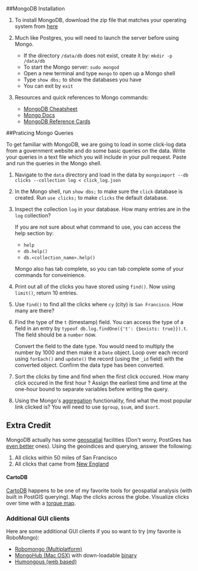 ##MongoDB Installation

1. To install MongoDB, download the zip file that matches your operating system from 
   [here](http://www.mongodb.org/downloads?_ga=1.2370361.886345798.1422741448)

2. Much like Postgres, you will need to launch the server before using Mongo. 

   - If the directory `/data/db` does not exist, create it by: `mkdir -p /data/db`
   - To start the Mongo server: `sudo mongod`
   - Open a new terminal and type `mongo` to open up a Mongo shell
   - Type `show dbs;` to show the databases you have
   - You can exit by `exit`

3. Resources and quick references to Mongo commands:

   - [MongoDB Cheatsheet](https://blog.codecentric.de/files/2012/12/MongoDB-CheatSheet-v1_0.pdf)
   - [Mongo Docs](http://docs.mongodb.org/v2.2/mongo/)
   - [MongoDB Reference Cards](http://info.mongodb.com/rs/mongodb/images/mongodb_qrc_booklet.pdf)


##Praticing Mongo Queries 

To get familiar with MongoDB, we are going to load in some click-log data from a government website and do
some basic queries on the data. Write your queries in a text file which you will include in your pull request.
Paste and run the queries in the Mongo shell.

1. Navigate to the `data` directory and load in the data by 
   `mongoimport --db clicks --collection log < click_log.json`

2. In the Mongo shell, run `show dbs;` to make sure the `click` database is created. 
   Run `use clicks;` to make `clicks` the default database. 

4. Inspect the collection `log` in your database. How many entries are in the `log` collection? 
   
   If you are not sure about what command to use, you can access the help section by:
    - `help`
    - `db.help()`
    - `db.<collection_name>.help()`

   Mongo also has tab complete, so you can tab complete some of your commands for conveinience.  

5. Print out all of the clicks you have stored using `find()`. 
   Now using `limit()`, return 10 entries.
   
6. Use `find()` to find all the clicks where `cy` (city) is `San Francisco`. How many are there? 

7. Find the type of the `t` (timestamp) field. You can access the type of a field in an entry by
   `typeof db.log.findOne({'t': {$exists: true}}).t`. The field should be a `number` now.
   
   Convert the field to the date type. You would need to multiply the number by 1000 and then make it a
   `Date` object. Loop over each record using `forEach()` and `update()` the record (using the `_id` field) with the
   converted object. Confirm the data type has been converted.
   
8. Sort the clicks by time and find when the first click occured. How many click occured in the first hour ?
   Assign the earliest time and time at the one-hour bound to separate variables before writing the query.

9. Using the Mongo's [aggregation](http://docs.mongodb.org/manual/reference/sql-aggregation-comparison/)
   functionality, find what the most popular link clicked is? You will need
   to use `$group`, `$sum`, and `$sort`.

## Extra Credit

MongoDB actually has some [geospatial](http://docs.mongodb.org/manual/administration/indexes-geo/) facilities 
(Don't worry, PostGres has [even better](http://postgis.net/) ones).
Using the geoindices and querying, answer the following:

1. All clicks within 50 miles of San Francisco
2. All clicks that came from [New England](http://en.wikipedia.org/wiki/New_England)

#### CartoDB

[CartoDB](http://cartodb.com/) happens to be one of my favorite tools for geospatial analysis (with built in PostGIS querying).
Map the clicks across the globe.  Visualize clicks over time with a 
[torque map](http://blog.cartodb.com/post/66687861735/torque-is-live-try-it-on-your-cartodb-maps-today).

### Additional GUI clients

Here are some additional GUI clients if you so want to try (my favorite is RoboMongo):
- [Robomongo (Multiplatform)](http://robomongo.org/)
- [MongoHub (Mac OSX)](https://github.com/fotonauts/MongoHub-Mac) 
   with down-loadable [binary](https://mongohub.s3.amazonaws.com/MongoHub.zip)
- [Humongous (web based)](https://github.com/bagwanpankaj/humongous)

